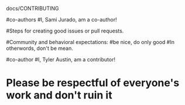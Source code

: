docs/CONTRIBUTING

#co-authors
    #I, Sami Jurado, am a co-author!

#Steps for creating good issues or pull requests.

#Community and behavioral expectations:
  #be nice, do only good
  #In otherwords, don't be mean.

#co-author
    #I, Tyler Austin, am a contributor!
    
# Please be respectful of everyone's work and don't ruin it
